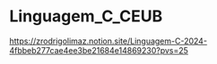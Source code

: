# Linguagem_C_CEUB
https://zrodrigolimaz.notion.site/Linguagem-C-2024-4fbbeb277cae4ee3be21684e14869230?pvs=25
